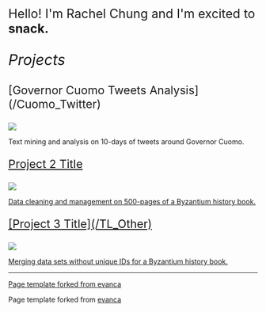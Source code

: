 
<p style="font-size:25px;">Hello! I'm Rachel Chung and I'm excited to <b> snack. </b> </p>

 <p style="font-size:30px;"> <i> Projects  </i> </p>

 <p style="font-size:23px;"> [Governor Cuomo Tweets Analysis](/Cuomo_Twitter) </p>
<img src="images/dummy_thumbnail.jpg?raw=true"/>

Text mining and analysis on 10-days of tweets around Governor Cuomo.

 <p style="font-size:23px;"> <a href="TL_Cleaning.html"> Project 2 Title </p>
<img src="images/dummy_thumbnail.jpg?raw=true"/>

Data cleaning and management on 500-pages of a Byzantium history book.

 <p style="font-size:23px;"> [Project 3 Title](/TL_Other)  </p>
<img src="images/dummy_thumbnail.jpg?raw=true"/>

Merging data sets without unique IDs for a Byzantium history book.

---
<p style="font-size:14px; ">Page template forked from <a href="https://github.com/evanca/quick-portfolio">evanca</a></p>

<p style="font-size:14px;">Page template forked from <a href="https://github.com/evanca/quick-portfolio">evanca</a></p>
<!-- Remove above link if you don't want to attibute -->
